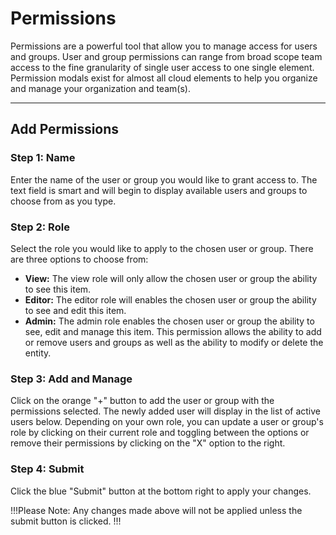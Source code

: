 # Permissions

Permissions are a powerful tool that allow you to manage access for users and groups. User and group permissions can range from broad scope team access to the fine granularity of single user access to one single element. Permission modals exist for almost all cloud elements to help you organize and manage your organization and team(s).

---

## Add Permissions

### Step 1: Name

Enter the name of the user or group you would like to grant access to. The text field is smart and will begin to display available users and groups to choose from as you type.

### Step 2: Role

Select the role you would like to apply to the chosen user or group. There are three options to choose from:

- **View:** The view role will only allow the chosen user or group the ability to see this item.
- **Editor:** The editor role will enables the chosen user or group the ability to see and edit this item.
- **Admin:** The admin role enables the chosen user or group the ability to see, edit and manage this item. This permission allows the ability to add or remove users and groups as well as the ability to modify or delete the entity.

### Step 3: Add and Manage

Click on the orange "+" button to add the user or group with the permissions selected. The newly added user will display in the list of active users below. Depending on your own role, you can update a user or group's role by clicking on their current role and toggling between the options or remove their permissions by clicking on the "X" option to the right.

### Step 4: Submit

Click the blue "Submit" button at the bottom right to apply your changes.

!!!Please Note:
Any changes made above will not be applied unless the submit button is clicked.
!!!
